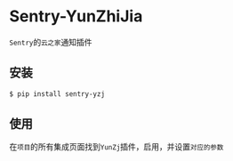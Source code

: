 # Sentry-YunZhiJia

`Sentry`的`云之家`通知插件

## 安装

```bash
$ pip install sentry-yzj
```

## 使用

在`项目`的所有集成页面找到`YunZj`插件，启用，并设置`对应的参数`

